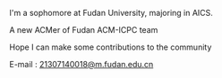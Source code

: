 I'm a sophomore at Fudan University, majoring in AICS. 

A new ACMer of Fudan ACM-ICPC team

Hope I can make some contributions to the community

E-mail : 21307140018@m.fudan.edu.cn 
